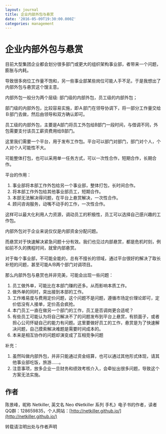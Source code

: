 ```yaml
---
layout: journal
title: 企业内部外包与悬赏
date: '2016-05-09T19:30:00.000Z'
categories: management
---
```


# 企业内部外包与悬赏

目前大型集团企业都会划分很多部门或更大的组织架构事业部，者带来一个问题，膨胀与内耗。

导致很多岗位工作量不饱和，另一些事业部某些岗位可能人手不足。于是我想出了内部外包与悬赏这个馊主意。

内部外包一般分为两个层级: 部门级的内部外包，员工级的内部外包；

部门级的内部外包，比较容易实施，即Ａ部门在领导协调下，将一部分工作量交给Ｂ部门去做，然后由领导和双方确认即可。

员工级的内部外包，主要是A部门将员工外包给B部门一段时间，与借调不同，外包需要支付该员工薪资费用给B部门。

这里我们需要一个平台，用于发布工作包。平台可以部门对部门，部门对个人，个人对个人可能性不大。

可能整体打包，也可以采用单一任务方式，可以一次性合作，短期合作，长期合作。

平台的作用：

1. 事业部将本部工作外包给另一个事业部，整体打包，长时间合作。
2. 将本部工作外包给其他事业部员工，短期合作。
3. 本部无法解决得问题，在平台上悬赏解决，一次性合作。
4. 顾问咨询服务，动嘴不动手的工作，一次性合作。

这样可以最大化利用人力资源，调动员工的积极性，员工可以选择自己感兴趣的工作包。

内部外包对于企业来说仅仅是内部资金分配问题。

而悬赏对于快速解决紧急问题十分有效。我们也见过内部悬赏，都是危机时刻，例如前不久的携程时间，就曾内部悬赏。

对于每个事业部，不可能全能的，总有不擅长的领域，通过平台很好的解决了取长补短的问题，甚至可能A/B两个部门对调项目。

那么内部外包与悬赏也并非完美，可能会出现一些问题：

1. 员工做外单，可能比在本部门赚的还多。从而影响本质工作。
2. 做外单的同时，突出接到本部的工作。
3. 工作难易度与费用定价问题，这个问题不是问题，遵循市场定价理论即可，定价低没有人接单，定价高会疯抢。
4. 本门员工一直在做另一个部门的工作，员工是否调岗更合适呢？ 
5. 有些员工可能认为将自己解决不了的问题发布到平台上悬赏，有损面子，或者担心公司怀疑自己的能力有问题。这里要做好员工的工作，悬赏是为了快速解决问题，自己摸索解决难题是需要时间成本的。
6. 本来是相互协作的问题却演变成了互相竞争问题

补充：

1. 虽然叫做内部外包，并非只能通过资金结算，也可以通过其他形式体现，请其他事业部吃饭，旅游......。
2. 注意事项，放多企业一旦财务和绩效考核介入，会牵扯出很多问题，导致这个方案无法实施。

## 作者

陈景峰，昵称 Netkiller, 英文名 Neo 《Netkiller 系列 手札》电子书的作者，读者QQ群：128659835，个人网站：[http://netkiller.github.io/](http://netkiller.github.io/)

转载请注明出处与作者声明

